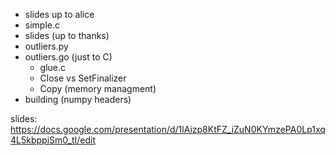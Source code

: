 - slides up to alice
- simple.c
- slides (up to thanks)
- outliers.py
- outliers.go (just to C)
    - glue.c
    - Close vs SetFinalizer
    - Copy (memory managment)
- building (numpy headers)


slides: https://docs.google.com/presentation/d/1lAizp8KtFZ_iZuN0KYmzePA0Lp1xq4L5kbppiSm0_tI/edit
